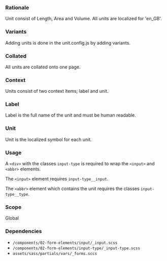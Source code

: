 ### Rationale
Unit consist of Length, Area and Volume. All units are localized for 'en_GB'.

### Variants
Adding units is done in the unit.config.js by adding variants.

### Collated
All units are collated onto one page.

### Context
Units consist of two context items; label and unit.

### Label
Label is the full name of the unit and must be human readable.

### Unit
Unit is the localized symbol for each unit.

### Usage

A `<div>` with the classes `input-type` is required to wrap the `<input>` and `<abbr>` elements.

The `<input>` element requires `input-type__input`.

The `<abbr>` element which contains the unit requires the classes `input-type__type`.


### Scope
Global

### Dependencies
* `/components/02-form-elements/input/_input.scss`
* `/components/02-form-elements/input-type/_input-type.scss`
* `assets/sass/partials/vars/_forms.sccs`
